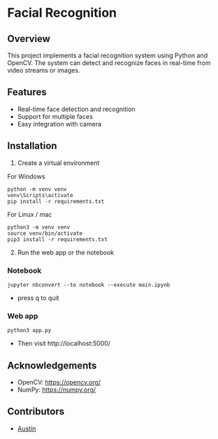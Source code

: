 # Facial Recognition

## Overview

This project implements a facial recognition system using Python and OpenCV. The system can detect and recognize faces in real-time from video streams or images.

## Features

- Real-time face detection and recognition
- Support for multiple faces
- Easy integration with camera

## Installation

1. Create a virtual environment

For Windows

```
python -m venv venv
venv\Scripts\activate
pip install -r requirements.txt
```

For Linux / mac

```
python3 -m venv venv
source venv/bin/activate
pip3 install -r requirements.txt
```

2. Run the web app or the notebook

### Notebook
```
jupyter nbconvert --to notebook --execute main.ipynb
```
- press q to quit

### Web app

```
python3 app.py
```
- Then visit http://localhost:5000/

## Acknowledgements

- OpenCV: https://opencv.org/
- NumPy: https://numpy.org/

## Contributors

- [Austin](https://github.com/aust21)
